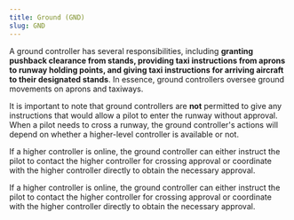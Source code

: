 ```yaml
---
title: Ground (GND)
slug: GND
---
```

A ground controller has several responsibilities, including **granting pushback clearance from stands, providing taxi instructions from aprons to runway holding points, and giving taxi instructions for arriving aircraft to their designated stands**. In essence, ground controllers oversee ground movements on aprons and taxiways.

It is important to note that ground controllers are **not** permitted to give any instructions that would allow a pilot to enter the runway without approval. When a pilot needs to cross a runway, the ground controller's actions will depend on whether a higher-level controller is available or not.

If a higher controller is online, the ground controller can either instruct the pilot to contact the higher controller for crossing approval or coordinate with the higher controller directly to obtain the necessary approval. 

If a higher controller is online, the ground controller can either instruct the pilot to contact the higher controller for crossing approval or coordinate with the higher controller directly to obtain the necessary approval. 